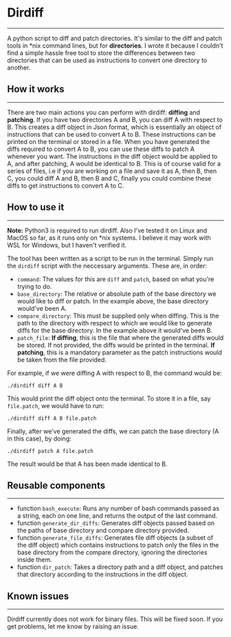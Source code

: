 # Dirdiff

-----------------------------------------------------------------

A python script to diff and patch directories. It's similar to the diff and patch tools in \*nix command lines, but for **directories**. I wrote it because I couldn't find a simple hassle free tool to store the differences between two directories that can be used as instructions to convert one directory to another.

## How it works

------------------------------

There are two main actions you can perform with dirdiff: **diffing** and **patching**.
If you have two directories A and B, you can diff A with respect to B. This creates a diff object in Json format, which is essentially an object of instructions that can be used to convert A to B. These instructions can be printed on the terminal or stored in a file.
When you have generated the diffs required to convert A to B, you can use these diffs to patch A whenever you want. The instructions in the diff object would be applied to A, and after patching, A would be identical to B. This is of course valid for a series of files, i.e if you are working on a file and save it as A, then B, then C, you could diff A and B, then B and C, finally you could combine these diffs to get instructions to convert A to C.

## How to use it

------------------------------------------------

**Note:** Python3 is required to run dirdiff. Also I've tested it on Linux and MacOS so far, as it runs only on *nix systems. I believe it may work with WSL for Windows, but I haven't verified it.

The tool has been written as a script to be run in the terminal. Simply run the `dirdiff` script with the neccessary arguments. These are, in order:
 - `command`: The values for this are `diff` and `patch`, based on what you're trying to do.
 - `base_directory`: The relative or absolute path of the base directory we would like to diff or patch. In the example above, the base directory would've been A.
 - `compare_directory`: This must be supplied only when diffing. This is the path to the directory with respect to which we would like to generate diffs for the base directory. In the example above it would've been B.
 - `patch_file`: **If diffing**, this is the file that where the generated diffs would be stored. If not provided, the diffs would be printed in the terminal. **If patching**, this is a mandatory parameter as the patch instructions would be taken from the file provided.
 
For example, if we were diffing A with respect to B, the command would be:

`./dirdiff diff A B`

This would print the diff object onto the terminal. To store it in a file, say `file.patch`, we would have to run:

`./dirdiff diff A B file.patch`

Finally, after we've generated the diffs, we can patch the base directory (A in this case), by doing:

`./dirdiff patch A file.patch`

The result would be that A has been made identical to B.

## Reusable components

--------------------------------------------

- function `bash_execute`: Runs any number of bash commands passed as a string, each on one line, and returns the output of the last command.
- function `generate_dir_diffs`: Generates diff objects passed based on the paths of base directory and compare directory provided.
- function `generate_file_diffs`: Generates file diff objects (a subset of the diff object) which contains instructions to patch only the files in the base directory from the compare directory, ignoring the directories inside them.
- function `dir_patch`: Takes a directory path and a diff object, and patches that directory according to the instructions in the diff object.


## Known issues

------------------------------------------

Dirdiff currently does not work for binary files. This will be fixed soon.
If you get problems, let me know by raising an issue.
